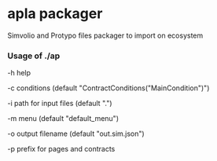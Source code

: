 # apla packager

Simvolio and Protypo files packager to import on ecosystem

### Usage of ./ap
-h help

-c conditions (default "ContractConditions(\"MainCondition\")")

-i path for input files (default ".")

-m menu (default "default_menu")

-o output filename (default "out.sim.json")

-p prefix for pages and contracts